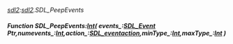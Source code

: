_[sdl2](../../modules/sdl2/sdl2-module.md):[sdl2](../../modules/sdl2/sdl2-module.md).SDL\_PeepEvents_
##### Function SDL\_PeepEvents:[Int](../../modules/wonkey/wonkey-types-int.md)( events_:[SDL_Event](../../modules/sdl2/sdl2-sdl_event.md) Ptr,numevents_:[Int](../../modules/wonkey/wonkey-types-int.md),action_:[SDL_eventaction](../../modules/sdl2/sdl2-sdl_eventaction.md),minType_:[Int](../../modules/wonkey/wonkey-types-int.md),maxType_:[Int](../../modules/wonkey/wonkey-types-int.md) )
